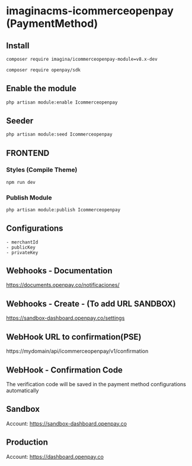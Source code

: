 # imaginacms-icommerceopenpay (PaymentMethod)

## Install
```bash
composer require imagina/icommerceopenpay-module=v8.x-dev
```
```bash
composer require openpay/sdk
```

## Enable the module
```bash
php artisan module:enable Icommerceopenpay
```

## Seeder

```bash
php artisan module:seed Icommerceopenpay
```

## FRONTEND

### Styles (Compile Theme)
```bash
npm run dev
```

### Publish Module
```bash
php artisan module:publish Icommerceopenpay
```

## Configurations
	- merchantId
    - publicKey
    - privateKey

## Webhooks - Documentation
https://documents.openpay.co/notificaciones/

## Webhooks - Create - (To add URL SANDBOX)
https://sandbox-dashboard.openpay.co/settings

## WebHook URL to confirmation(PSE)
https://mydomain/api/icommerceopenpay/v1/confirmation

## WebHook - Confirmation Code
The verification code will be saved in the payment method configurations automatically

## Sandbox
Account: https://sandbox-dashboard.openpay.co

## Production
Account: https://dashboard.openpay.co
